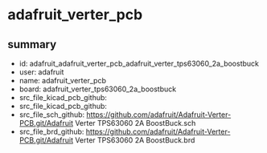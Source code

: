 # adafruit_verter_pcb
 
## summary 
* id: adafruit_adafruit_verter_pcb_adafruit_verter_tps63060_2a_boostbuck
* user: adafruit
* name: adafruit_verter_pcb
* board: adafruit_verter_tps63060_2a_boostbuck
* src_file_kicad_pcb_github: 
* src_file_kicad_pcb_github: 
* src_file_sch_github: https://github.com/adafruit/Adafruit-Verter-PCB.git/Adafruit Verter TPS63060 2A BoostBuck.sch
* src_file_brd_github: https://github.com/adafruit/Adafruit-Verter-PCB.git/Adafruit Verter TPS63060 2A BoostBuck.brd



